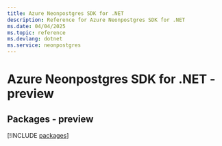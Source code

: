 ```yaml
---
title: Azure Neonpostgres SDK for .NET
description: Reference for Azure Neonpostgres SDK for .NET
ms.date: 04/04/2025
ms.topic: reference
ms.devlang: dotnet
ms.service: neonpostgres
---
```

# Azure Neonpostgres SDK for .NET - preview
## Packages - preview
[!INCLUDE [packages](neonpostgres-index.md)]